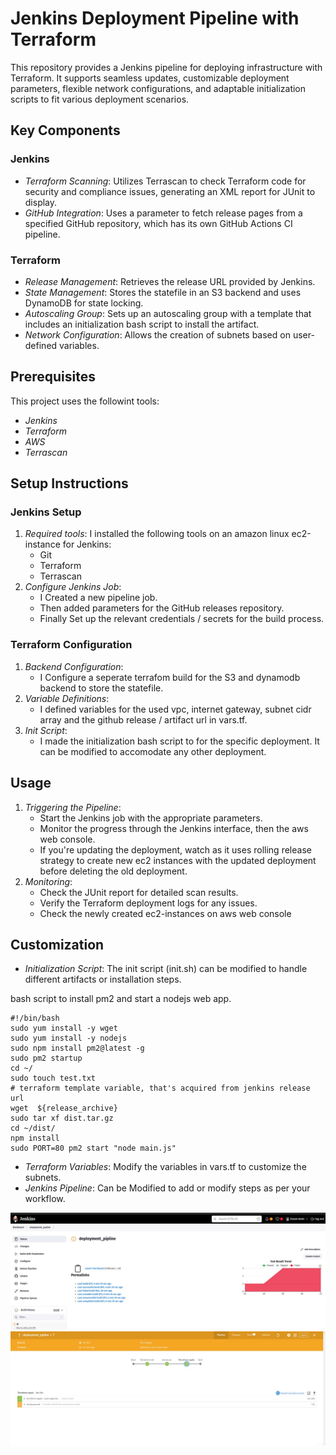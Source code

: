 # Jenkins Deployment Pipeline with Terraform
This repository provides a Jenkins pipeline for deploying infrastructure with Terraform. It supports seamless updates, customizable deployment parameters, flexible network configurations, and adaptable initialization scripts to fit various deployment scenarios.

## Key Components

### Jenkins
- *Terraform Scanning*: Utilizes Terrascan to check Terraform code for security and compliance issues, generating an XML report for JUnit to display.
- *GitHub Integration*: Uses a parameter to fetch release pages from a specified GitHub repository, which has its own GitHub Actions CI pipeline.

### Terraform
- *Release Management*: Retrieves the release URL provided by Jenkins.
- *State Management*: Stores the statefile in an S3 backend and uses DynamoDB for state locking.
- *Autoscaling Group*: Sets up an autoscaling group with a template that includes an initialization bash script to install the artifact.
- *Network Configuration*: Allows the creation of subnets based on user-defined variables.

## Prerequisites

This project uses the followint tools:
- *Jenkins*
- *Terraform*
- *AWS*
- *Terrascan*

## Setup Instructions

### Jenkins Setup
1. *Required tools*: I installed the following tools on an amazon linux ec2-instance for Jenkins:
   - Git
   - Terraform
   - Terrascan
2. *Configure Jenkins Job*:
   - I Created a new pipeline job.
   - Then added parameters for the GitHub releases repository.
   - Finally Set up the relevant credentials / secrets for the build process.

### Terraform Configuration
1. *Backend Configuration*:
   - I Configure a seperate terrafom build for the S3 and dynamodb backend to store the statefile.
2. *Variable Definitions*:
   - I defined variables for the used vpc, internet gateway, subnet cidr array and the github release / artifact url in vars.tf.
3. *Init Script*:
   - I made the initialization bash script to for the specific deployment. It can be modified to accomodate any other deployment.

## Usage

1. *Triggering the Pipeline*:
   - Start the Jenkins job with the appropriate parameters.
   - Monitor the progress through the Jenkins interface, then the aws web console.
   - If you're updating the deployment, watch as it uses rolling release strategy to create new ec2 instances with the updated deployment before deleting the old deployment.
2. *Monitoring*:
   - Check the JUnit report for detailed scan results.
   - Verify the Terraform deployment logs for any issues.
   - Check the newly created ec2-instances on aws web console

## Customization

- *Initialization Script*: The init script (init.sh) can be modified to handle different artifacts or installation steps.

bash script to install pm2 and start a nodejs web app.

```
#!/bin/bash
sudo yum install -y wget
sudo yum install -y nodejs
sudo npm install pm2@latest -g
sudo pm2 startup
cd ~/
sudo touch test.txt
# terraform template variable, that's acquired from jenkins release url
wget  ${release_archive}
sudo tar xf dist.tar.gz
cd ~/dist/
npm install 
sudo PORT=80 pm2 start "node main.js"
```

- *Terraform Variables*: Modify the variables in vars.tf to customize the subnets.
- *Jenkins Pipeline*: Can be Modified to add or modify steps as per your workflow.

 ![junit report](images/junit_report.jpeg)
 ![junit report](images/pipeline.jpeg)

